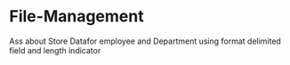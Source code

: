 # File-Management
Ass about Store Datafor employee and Department using format delimited field and length indicator
